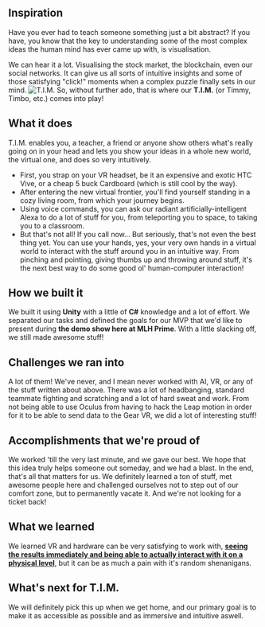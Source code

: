 ## Inspiration
Have you ever had to teach someone something just a bit abstract? If you have, you know that the key to understanding some of the most complex ideas the human mind has ever came up with, is visualisation.

We can hear it a lot. Visualising the stock market, the blockchain, even our social networks. It can give us all sorts of intuitive insights and some of those satisfying "click!" moments when a complex puzzle finally sets in our mind.
![T.I.M.](http://i.imgur.com/8DIu7uR.jpg)
So, without further ado, that is where our **T.I.M.** (or Timmy, Timbo, etc.) comes into play!

## What it does
T.I.M. enables you, a teacher, a friend or anyone show others what's really going on in your head and lets you show your ideas in a whole new world, the virtual one, and does so very intuitively.

* First, you strap on your VR headset, be it an expensive and exotic HTC Vive, or a cheap 5 buck Cardboard (which is still cool by the way).
* After entering the new virtual frontier, you'll find yourself standing in a cozy living room, from which your journey begins.
* Using voice commands, you can ask our radiant artificially-intelligent Alexa to do a lot of stuff for you, from teleporting you to space, to taking you to a classroom.
* But that's not all! If you call now... But seriously, that's not even the best thing yet. You can use your hands, yes, your very own hands in a virtual world to interact with the stuff around you in an intuitive way. From pinching and pointing, giving thumbs up and throwing around stuff, it's the next best way to do some good ol' human-computer interaction!

## How we built it
We built it using **Unity** with a little of **C#** knowledge and a lot of effort. We separated our tasks and defined the goals for our MVP that we'd like to present during **the demo show here at MLH Prime**. With a little slacking off, we still made awesome stuff!

## Challenges we ran into
A lot of them! We've never, and I mean never worked with AI, VR, or any of the stuff written about above. There was a lot of headbanging, standard teammate fighting and scratching and a lot of hard sweat and work. 
From not being able to use Oculus from having to hack the Leap motion in order for it to be able to send data to the Gear VR, we did a lot of interesting stuff!

## Accomplishments that we're proud of
We worked 'till the very last minute, and we gave our best. We hope that this idea truly helps someone out someday, and we had a blast. In the end, that's all that matters for us. We definitely learned a ton of stuff, met awesome people here and challenged ourselves not to step out of our comfort zone, but to permanently vacate it. And we're not looking for a ticket back!

## What we learned
We learned VR and hardware can be very satisfying to work with, [**seeing the results immediately and being able to actually interact with it on a physical level**](https://youtu.be/CLil4-Odh5M), but it can be as much a pain with it's random shenanigans.

## What's next for T.I.M.
We will definitely pick this up when we get home, and our primary goal is to make it as accessible as possible and as immersive and intuitive aswell.
